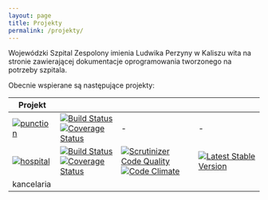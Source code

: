 ```yaml
---
layout: page
title: Projekty
permalink: /projekty/
---
```


Wojewódzki Szpital Zespolony imienia Ludwika Perzyny w Kaliszu wita na stronie zawierającej dokumentacje oprogramowania tworzonego na potrzeby szpitala.

Obecnie wspierane są następujące projekty:

| Projekt | | | |
|---|---|---|---|
|[![punction]({{site.url}}/imgs/punctionlogo_small.png)](http://github.com/amarcinkowski/punction) | [![Build Status](https://travis-ci.org/amarcinkowski/punction.svg?branch=master)](https://travis-ci.org/amarcinkowski/punction) <br/> [![Coverage Status](https://coveralls.io/repos/amarcinkowski/punction/badge.svg)](https://coveralls.io/r/amarcinkowski/punction) | - | - |
|[![hospital]({{site.url}}/imgs/hospitallogo_small.png)](http://github.com/amarcinkowski/hospitalplugin) | [![Build Status](https://travis-ci.org/amarcinkowski/hospitalplugin.svg?branch=master)](https://travis-ci.org/amarcinkowski/hospitalplugin) <br/> [![Coverage Status](https://coveralls.io/repos/amarcinkowski/hospitalplugin/badge.svg?branch=master)](https://coveralls.io/r/amarcinkowski/hospitalplugin?branch=master) | [![Scrutinizer Code Quality](https://scrutinizer-ci.com/g/amarcinkowski/hospitalplugin/badges/quality-score.png?b=master)](https://scrutinizer-ci.com/g/amarcinkowski/hospitalplugin/?branch=master) <br/> [![Code Climate](https://codeclimate.com/github/amarcinkowski/hospitalplugin/badges/gpa.svg)](https://codeclimate.com/github/amarcinkowski/hospitalplugin) | [![Latest Stable Version](https://poser.pugx.org/amarcinkowski/hospitalplugin/v/stable.svg)](https://packagist.org/packages/amarcinkowski/hospitalplugin) |
|kancelaria| | | |

